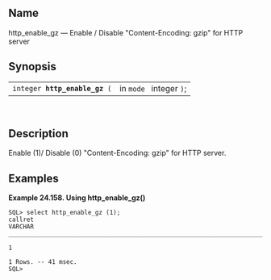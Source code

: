 <div id="fn_http_enable_gz" class="refentry">

<div class="titlepage">

</div>

<div class="refnamediv">

## Name

http_enable_gz — Enable / Disable "Content-Encoding: gzip" for HTTP
server

</div>

<div class="refsynopsisdiv">

## Synopsis

<div id="fsyn_http_enable_gz" class="funcsynopsis">

|                                    |                         |
|------------------------------------|-------------------------|
| `integer `**`http_enable_gz`**` (` | in `mode ` integer `)`; |

<div class="funcprototype-spacer">

 

</div>

</div>

</div>

<div id="desc_http_enable_gz" class="refsect1">

## Description

Enable (1)/ Disable (0) "Content-Encoding: gzip" for HTTP server.

</div>

<div id="examples_http_enable_gz" class="refsect1">

## Examples

<div id="ex_http_enable_gz" class="example">

**Example 24.158. Using http_enable_gz()**

<div class="example-contents">

``` screen
SQL> select http_enable_gz (1);
callret
VARCHAR
_______________________________________________________________________________

1

1 Rows. -- 41 msec.
SQL> 
    
```

</div>

</div>

  

</div>

</div>
